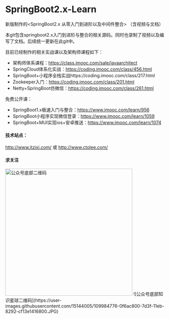 # SpringBoot2.x-Learn
新版制作的&lt;SpringBoot2.x 从零入门到进阶以及中间件整合> （含视频与文档）

本git包含springboot2.x入门到进阶与整合的相关源码。同时也录制了视频以及编写了文档。后续统一更新在此git中。

目前已经制作的相关实战课以及架构师课程如下：
* 架构师体系课程：https://class.imooc.com/sale/javaarchitect
* SpringCloud体系化实战：https://coding.imooc.com/class/456.html
* SpringBoot+小程序全栈实战https://coding.imooc.com/class/217.html
* Zookeeper入门：https://coding.imooc.com/class/201.html
* Netty+SpringBoot仿微信：https://coding.imooc.com/class/261.html

免费公开课：
* SpringBoot1.x极速入门与整合：https://www.imooc.com/learn/956
* SpringBoot小程序实现微信登录：https://www.imooc.com/learn/1059
* SpringBoot+MUI实现ios+安卓推送：https://www.imooc.com/learn/1074

#### 技术站点：
http://www.itzixi.com/ 或 http://www.ctolee.com/

#### 求关注
<img width="400" alt="公众号底部二维码" src="https://user-images.githubusercontent.com/15144005/109984699-024dd900-7d3f-11eb-8997-6430bef85831.png">
![公众号底部知识星球二维码](https://user-images.githubusercontent.com/15144005/109984776-0f6ac800-7d3f-11eb-8292-cf13e1416800.JPG)

